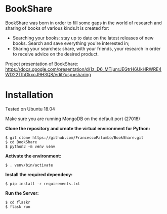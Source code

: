 # BookShare
BookShare was born in order to fill some gaps in the world of research and sharing of books of various kinds.It is created for:
 - Searching your books: stay up to date on the latest releases of new books. Search and save everything you're interested in;
 - Sharing your searches: share, with your friends, your research in order to receive advice on the desired product.

Project presentation of BookShare: https://docs.google.com/presentation/d/1z_D6_MTjunrJEGtrH6UkHRWRE4WD22TIhGkxoJ9H3Q8/edit?usp=sharing
# Installation
Tested on Ubuntu 18.04

Make sure you are running MongoDB on the default port (27018)

**Clone the repository and create the virtual environment for Python:**
```
$ git clone https://github.com/FrancescoPalumbo/BookShare.git
$ cd BookShare
$ python3 -m venv venv
```
**Activate the environment:**
```
$ . venv/bin/activate
```
**Install the required dependecy:**
```
$ pip install -r requirements.txt

```
**Run the Server:**
```
$ cd flaskr
$ flask run
```
